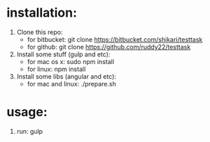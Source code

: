 installation:
=============
1. Clone this repo:
    - for bitbucket: git clone https://bitbucket.com/shikari/testtask
    - for github:    git clone https://github.com/ruddy22/testtask
1. Install some stuff (gulp and etc):
    - for mac os x: sudo npm install
    - for linux: npm install
1. Install some libs (angular and etc):
    - for mac and linux: ./prepare.sh

usage:
======
1. run: gulp
